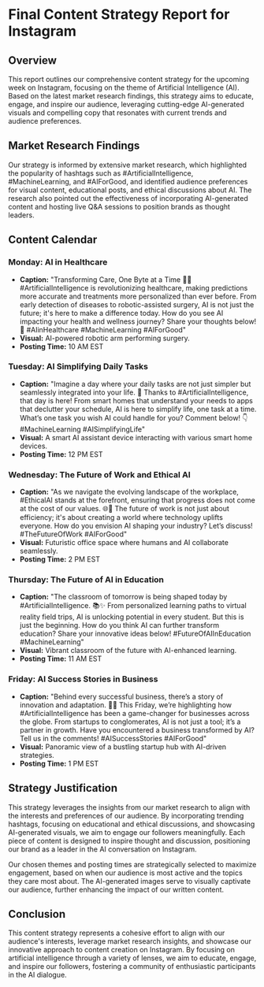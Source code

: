# Final Content Strategy Report for Instagram

## Overview
This report outlines our comprehensive content strategy for the upcoming week on Instagram, focusing on the theme of Artificial Intelligence (AI). Based on the latest market research findings, this strategy aims to educate, engage, and inspire our audience, leveraging cutting-edge AI-generated visuals and compelling copy that resonates with current trends and audience preferences.

## Market Research Findings
Our strategy is informed by extensive market research, which highlighted the popularity of hashtags such as #ArtificialIntelligence, #MachineLearning, and #AIForGood, and identified audience preferences for visual content, educational posts, and ethical discussions about AI. The research also pointed out the effectiveness of incorporating AI-generated content and hosting live Q&A sessions to position brands as thought leaders.

## Content Calendar

### Monday: AI in Healthcare
- **Caption:** "Transforming Care, One Byte at a Time 🏥✨ #ArtificialIntelligence is revolutionizing healthcare, making predictions more accurate and treatments more personalized than ever before. From early detection of diseases to robotic-assisted surgery, AI is not just the future; it's here to make a difference today. How do you see AI impacting your health and wellness journey? Share your thoughts below! 💬 #AIinHealthcare #MachineLearning #AIForGood"
- **Visual:** AI-powered robotic arm performing surgery.
- **Posting Time:** 10 AM EST

### Tuesday: AI Simplifying Daily Tasks
- **Caption:** "Imagine a day where your daily tasks are not just simpler but seamlessly integrated into your life. 🌟 Thanks to #ArtificialIntelligence, that day is here! From smart homes that understand your needs to apps that declutter your schedule, AI is here to simplify life, one task at a time. What’s one task you wish AI could handle for you? Comment below! 👇 #MachineLearning #AISimplifyingLife"
- **Visual:** A smart AI assistant device interacting with various smart home devices.
- **Posting Time:** 12 PM EST

### Wednesday: The Future of Work and Ethical AI
- **Caption:** "As we navigate the evolving landscape of the workplace, #EthicalAI stands at the forefront, ensuring that progress does not come at the cost of our values. 🌐💼 The future of work is not just about efficiency; it's about creating a world where technology uplifts everyone. How do you envision AI shaping your industry? Let’s discuss! #TheFutureOfWork #AIForGood"
- **Visual:** Futuristic office space where humans and AI collaborate seamlessly.
- **Posting Time:** 2 PM EST

### Thursday: The Future of AI in Education
- **Caption:** "The classroom of tomorrow is being shaped today by #ArtificialIntelligence. 📚✨ From personalized learning paths to virtual reality field trips, AI is unlocking potential in every student. But this is just the beginning. How do you think AI can further transform education? Share your innovative ideas below! #FutureOfAIInEducation #MachineLearning"
- **Visual:** Vibrant classroom of the future with AI-enhanced learning.
- **Posting Time:** 11 AM EST

### Friday: AI Success Stories in Business
- **Caption:** "Behind every successful business, there’s a story of innovation and adaptation. 🚀💡 This Friday, we’re highlighting how #ArtificialIntelligence has been a game-changer for businesses across the globe. From startups to conglomerates, AI is not just a tool; it’s a partner in growth. Have you encountered a business transformed by AI? Tell us in the comments! #AISuccessStories #AIForGood"
- **Visual:** Panoramic view of a bustling startup hub with AI-driven strategies.
- **Posting Time:** 1 PM EST

## Strategy Justification
This strategy leverages the insights from our market research to align with the interests and preferences of our audience. By incorporating trending hashtags, focusing on educational and ethical discussions, and showcasing AI-generated visuals, we aim to engage our followers meaningfully. Each piece of content is designed to inspire thought and discussion, positioning our brand as a leader in the AI conversation on Instagram.

Our chosen themes and posting times are strategically selected to maximize engagement, based on when our audience is most active and the topics they care most about. The AI-generated images serve to visually captivate our audience, further enhancing the impact of our written content.

## Conclusion
This content strategy represents a cohesive effort to align with our audience's interests, leverage market research insights, and showcase our innovative approach to content creation on Instagram. By focusing on artificial intelligence through a variety of lenses, we aim to educate, engage, and inspire our followers, fostering a community of enthusiastic participants in the AI dialogue.
```